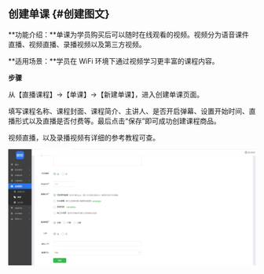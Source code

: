## 创建单课 {#创建图文}

**功能介绍：**单课为学员购买后可以随时在线观看的视频。视频分为语音课件直播、视频直播、录播视频以及第三方视频。

**适用场景：**学员在 WiFi 环境下通过视频学习更丰富的课程内容。

**步骤**

从【直播课程】→【单课】→【新建单课】，进入创建单课页面。

填写课程名称、课程封面、课程简介、主讲人、是否开启弹幕、设置开始时间、直播形式以及直播是否付费等。最后点击“保存”即可成功创建课程商品。

视频直播，以及录播视频有详细的参考教程可查。

![](/assets/直播.png)

